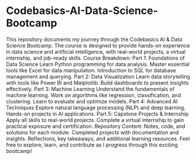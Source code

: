 # Codebasics-AI-Data-Science-Bootcamp
This repository documents my journey through the Codebasics AI &amp; Data Science Bootcamp. The course is designed to provide hands-on experience in data science and artificial intelligence, with real-world projects, a virtual internship, and job-ready skills.
Course Breakdown:
Part 1: Foundations of Data Science
Learn Python programming for data analysis.
Master essential tools like Excel for data manipulation.
Introduction to SQL for database management and querying.
Part 2: Data Visualization
Learn data storytelling with tools like Power BI and Matplotlib.
Build dashboards to present insights effectively.
Part 3: Machine Learning
Understand the fundamentals of machine learning.
Work on algorithms like regression, classification, and clustering.
Learn to evaluate and optimize models.
Part 4: Advanced AI Techniques
Explore natural language processing (NLP) and deep learning.
Hands-on projects in AI applications.
Part 5: Capstone Projects & Internship
Apply all skills to real-world projects.
Complete a virtual internship to gain practical exposure and certification.
Repository Content:
Notes, code, and solutions for each module.
Completed projects with documentation and insights.
Reflections, key takeaways, and additional learning resources.
Feel free to explore, learn, and contribute as I progress through this exciting bootcamp!